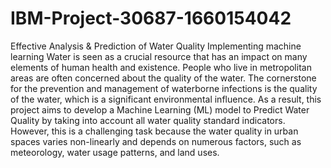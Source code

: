 # IBM-Project-30687-1660154042

Effective Analysis & Prediction of Water Quality Implementing machine learning Water is seen as a crucial resource that has an impact on many elements of human health and existence. People who live in metropolitan areas are often concerned about the quality of the water. The cornerstone for the prevention and management of waterborne infections is the quality of the water, which is a significant environmental influence. As a result, this project aims to develop a Machine Learning (ML) model to Predict Water Quality by taking into account all water quality standard indicators. However, this is a challenging task because the water quality in urban spaces varies non-linearly and depends on numerous factors, such as meteorology, water usage patterns, and land uses.